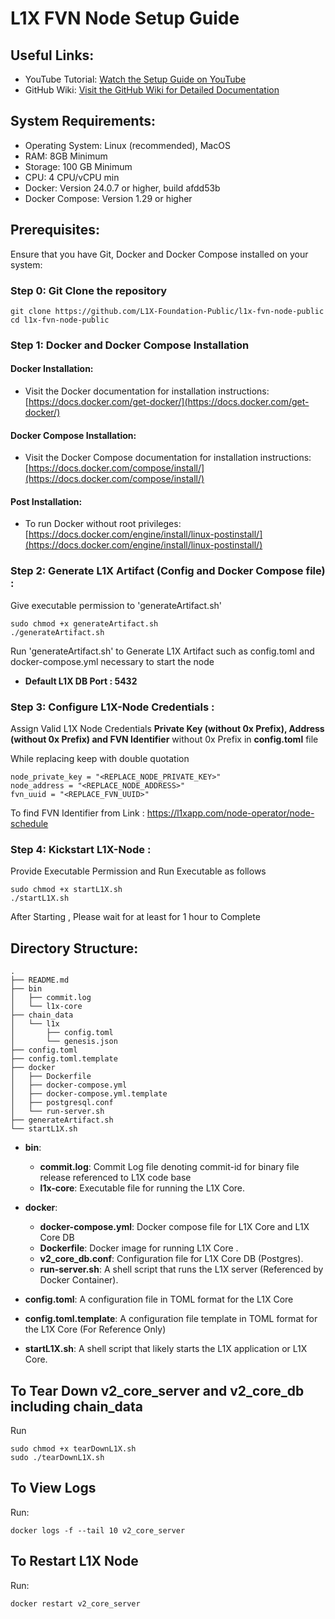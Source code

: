 # L1X FVN Node Setup Guide

## Useful Links:
- YouTube Tutorial: [Watch the Setup Guide on YouTube](https://www.youtube.com/watch?v=rVmyP-yaMTA)
- GitHub Wiki: [Visit the GitHub Wiki for Detailed Documentation](https://github.com/L1X-Foundation-Public/l1x-fvn-node-public/wiki)

## System Requirements:
- Operating System: Linux (recommended), MacOS
- RAM: 8GB Minimum
- Storage: 100 GB Minimum
- CPU: 4 CPU/vCPU min
- Docker: Version 24.0.7 or higher, build afdd53b
- Docker Compose: Version 1.29 or higher

## Prerequisites:
Ensure that you have Git, Docker and Docker Compose installed on your system:

### Step 0: Git Clone the repository

```
git clone https://github.com/L1X-Foundation-Public/l1x-fvn-node-public
cd l1x-fvn-node-public
```


### Step 1: Docker and Docker Compose Installation
  
#### Docker Installation:
- Visit the Docker documentation for installation instructions: [https://docs.docker.com/get-docker/](https://docs.docker.com/get-docker/)

#### Docker Compose Installation:
- Visit the Docker Compose documentation for installation instructions: [https://docs.docker.com/compose/install/](https://docs.docker.com/compose/install/)

#### Post Installation:
- To run Docker without root privileges: [https://docs.docker.com/engine/install/linux-postinstall/](https://docs.docker.com/engine/install/linux-postinstall/)

### Step 2: Generate L1X Artifact (Config and Docker Compose file) :

Give executable permission to 'generateArtifact.sh'

```
sudo chmod +x generateArtifact.sh
./generateArtifact.sh
```

Run 'generateArtifact.sh' to Generate L1X Artifact such as config.toml and docker-compose.yml necessary to start the node


- **Default L1X DB Port : 5432**

### Step 3: Configure L1X-Node Credentials  :

Assign Valid L1X Node Credentials **Private Key (without 0x Prefix), Address (without 0x Prefix) and FVN Identifier** without 0x Prefix in **config.toml** file

While replacing keep with double quotation

```
node_private_key = "<REPLACE_NODE_PRIVATE_KEY>"
node_address = "<REPLACE_NODE_ADDRESS>"
fvn_uuid = "<REPLACE_FVN_UUID>"

```

To find FVN Identifier from Link : https://l1xapp.com/node-operator/node-schedule


### Step 4: Kickstart L1X-Node :

Provide Executable Permission and Run Executable as follows

```
sudo chmod +x startL1X.sh
./startL1X.sh
```

After Starting , Please wait for at least for 1 hour to Complete 


## Directory Structure:
```
.
├── README.md
├── bin
│   ├── commit.log
│   └── l1x-core
├── chain_data
│   └── l1x
│       ├── config.toml
│       └── genesis.json
├── config.toml
├── config.toml.template
├── docker
│   ├── Dockerfile
│   ├── docker-compose.yml
│   ├── docker-compose.yml.template
│   ├── postgresql.conf
│   └── run-server.sh
├── generateArtifact.sh
└── startL1X.sh
```


- **bin**: 
    - **commit.log**: Commit Log file denoting commit-id for binary file release referenced to L1X code base
    - **l1x-core**: Executable file for running the L1X Core.

- **docker**: 
    - **docker-compose.yml**: Docker compose file for L1X Core and L1X Core DB
    - **Dockerfile**: Docker image for running L1X Core .
    - **v2_core_db.conf**: Configuration file for L1X Core DB (Postgres).
    - **run-server.sh**: A shell script that runs the L1X server (Referenced by Docker Container).

- **config.toml**: A configuration file in TOML format for the L1X Core
- **config.toml.template**: A configuration file template in TOML format for the L1X Core (For Reference Only)


- **startL1X.sh**: A shell script that likely starts the L1X application or L1X Core.

## To Tear Down v2_core_server and v2_core_db including chain_data 

Run

```
sudo chmod +x tearDownL1X.sh
sudo ./tearDownL1X.sh

```


## To View Logs 

Run:

```
docker logs -f --tail 10 v2_core_server
```

## To Restart L1X Node 

Run:

```
docker restart v2_core_server
```


